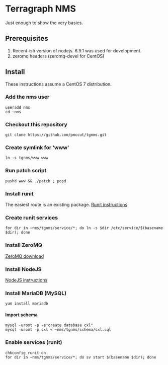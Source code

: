 # Terragraph NMS
Just enough to show the very basics.

## Prerequisites
1. Recent-ish version of nodejs. 6.9.1 was used for development.
2. zeromq headers (zeromq-devel for CentOS)

## Install
These instructions assume a CentOS 7 distribution.
### Add the nms user
    useradd nms
    cd ~nms
### Checkout this repository
`git clone https://github.com/pmccut/tgnms.git`
### Create symlink for 'www'
`ln -s tgnms/www www`
### Run patch script
`pushd www && ./patch ; popd`
### Install runit
The easiest route is an existing package.
[Runit instructions](https://packagecloud.io/imeyer/runit/packages/el/7/runit-2.1.1-7.el7.centos.x86_64.rpm?page=2)
### Create runit services
`for dir in ~nms/tgnms/service/*; do ln -s $dir /etc/service/$(basename $dir); done`
### Install ZeroMQ
[ZeroMQ download](http://zeromq.org/intro:get-the-software)
### Install NodeJS
[NodeJS instructions](https://nodejs.org/en/download/package-manager/#enterprise-linux-and-fedora)
### Install MariaDB (MySQL)
`yum install mariadb`
#### Import schema
    mysql -uroot -p -e"create database cxl"
    mysql -uroot -p cxl < ~nms/tgnms/schema/cxl.sql
### Enable services (runit)
    chkconfig runit on
    for dir in ~nms/tgnms/service/*; do sv start $(basename $dir); done
